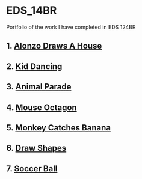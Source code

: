 # EDS_14BR
Portfolio of the work I have completed in EDS 124BR

## 1. [Alonzo Draws A House](https://youtu.be/6At2S_wdzIw)

## 2. [Kid Dancing](https://youtu.be/YaS-wQonjyY)

## 3. [Animal Parade](https://youtu.be/k2ojL7Bq7ps)

## 4. [Mouse Octagon](https://youtu.be/0nWJwWA-Vzg)

## 5. [Monkey Catches Banana](https://youtu.be/DruQrBePg08)

## 6. [Draw Shapes](https://youtu.be/IizapisV4eQ)

## 7. [Soccer Ball](https://youtu.be/hxasj3npShc)

